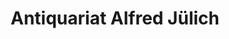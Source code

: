 ---
title: "Antiquariat Alfred Jülich"
url: /speyer/antiquariat-alfred-juelich-wormser-strasse/
shop: Antiquitäten
---